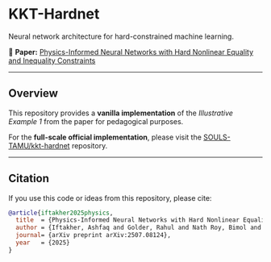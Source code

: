 # KKT-Hardnet

Neural network architecture for hard-constrained machine learning.

📄 **Paper:** [Physics-Informed Neural Networks with Hard Nonlinear Equality and Inequality Constraints](https://arxiv.org/abs/2507.08124)

---

## Overview
This repository provides a **vanilla implementation** of the *Illustrative Example 1* from the paper for pedagogical purposes.

For the **full-scale official implementation**, please visit the [SOULS-TAMU/kkt-hardnet](https://github.com/SOULS-TAMU/kkt-hardnet) repository.

---

## Citation
If you use this code or ideas from this repository, please cite:

```bibtex
@article{iftakher2025physics,
  title  = {Physics-Informed Neural Networks with Hard Nonlinear Equality and Inequality Constraints},
  author = {Iftakher, Ashfaq and Golder, Rahul and Nath Roy, Bimol and Hasan, MM},
  journal= {arXiv preprint arXiv:2507.08124},
  year   = {2025}
}
